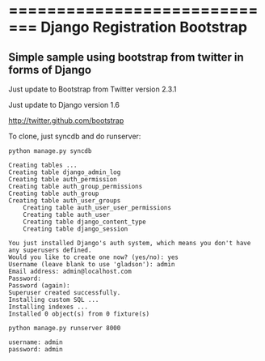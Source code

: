 =============================
Django Registration Bootstrap
=============================
Simple sample using bootstrap from twitter in forms of Django
-------------------------------------------------------------

Just update to Bootstrap from Twitter version 2.3.1

Just update to Django version 1.6

http://twitter.github.com/bootstrap

To clone, just syncdb and do runserver:

	python manage.py syncdb
	
	Creating tables ...
	Creating table django_admin_log
	Creating table auth_permission
	Creating table auth_group_permissions
	Creating table auth_group
	Creating table auth_user_groups
        Creating table auth_user_user_permissions
        Creating table auth_user
        Creating table django_content_type
        Creating table django_session

	You just installed Django's auth system, which means you don't have any superusers defined.
	Would you like to create one now? (yes/no): yes
	Username (leave blank to use 'gladson'): admin
	Email address: admin@localhost.com
	Password:
	Password (again):
	Superuser created successfully.
	Installing custom SQL ...
	Installing indexes ...
	Installed 0 object(s) from 0 fixture(s)

    python manage.py runserver 8000

	username: admin
	password: admin
